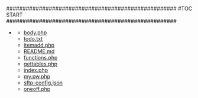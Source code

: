 







####################################################
#TOC START
####################################################
* [](.//README.md)
    * [body.php](./body.php)
    * [todo.txt](./todo.txt)
    * [itemadd.php](./itemadd.php)
    * [README.md](./README.md)
    * [functions.php](./functions.php)
    * [gettables.php](./gettables.php)
    * [index.php](./index.php)
    * [my.pw.php](./my.pw.php)
    * [sftp-config.json](./sftp-config.json)
    * [oneoff.php](./oneoff.php)
